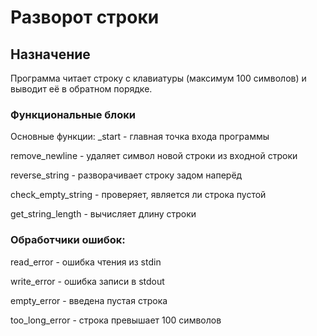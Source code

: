 # Разворот строки 
## Назначение
Программа читает строку с клавиатуры (максимум 100 символов) и выводит её в обратном порядке.

### Функциональные блоки
Основные функции:
_start - главная точка входа программы

remove_newline - удаляет символ новой строки из входной строки

reverse_string - разворачивает строку задом наперёд

check_empty_string - проверяет, является ли строка пустой

get_string_length - вычисляет длину строки

### Обработчики ошибок:
read_error - ошибка чтения из stdin

write_error - ошибка записи в stdout

empty_error - введена пустая строка

too_long_error - строка превышает 100 символов